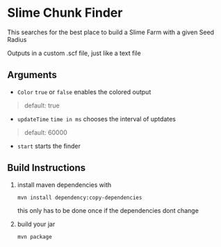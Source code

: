 # Slime Chunk Finder

This searches for the best place to build a Slime Farm with a given Seed Radius

Outputs in a custom .scf file, just like a text file

## Arguments

- `Color` `true` or `false` enables the colored output

> default: true
>
- `updateTime` `time in ms` chooses the interval of uptdates

> default: 60000

- `start` starts the finder

## Build Instructions

1. install maven dependencies with

    ```bash
    mvn install dependency:copy-dependencies
    ```

    this only has to be done once if the dependencies dont change

2. build your jar

    ```bash
    mvn package
    ```
